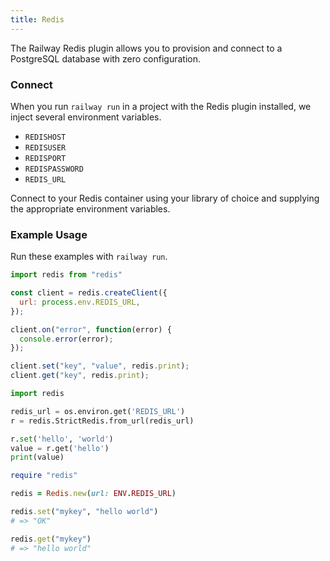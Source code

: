 ```yaml
---
title: Redis
---
```


The Railway Redis plugin allows you to provision and connect to a
PostgreSQL database with zero configuration.

### Connect

When you run `railway run` in a project with the Redis plugin installed, we inject several environment variables.

- `REDISHOST`
- `REDISUSER`
- `REDISPORT`
- `REDISPASSWORD`
- `REDIS_URL`

Connect to your Redis container using your library of choice and supplying the
appropriate environment variables.

### Example Usage

Run these examples with `railway run`.

```js
import redis from "redis"

const client = redis.createClient({
  url: process.env.REDIS_URL,
});

client.on("error", function(error) {
  console.error(error);
});

client.set("key", "value", redis.print);
client.get("key", redis.print);
```

```python
import redis

redis_url = os.environ.get('REDIS_URL')
r = redis.StrictRedis.from_url(redis_url)

r.set('hello', 'world')
value = r.get('hello')
print(value)
```

```ruby
require "redis"

redis = Redis.new(url: ENV.REDIS_URL)

redis.set("mykey", "hello world")
# => "OK"

redis.get("mykey")
# => "hello world"
```

